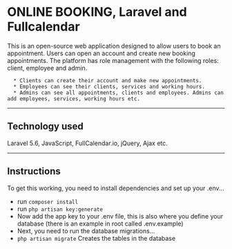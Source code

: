 # ONLINE BOOKING, Laravel and Fullcalendar

This is an open-source web application designed to allow users to book an appointment. Users can open an account and create new booking appointments. The platform has role management with the following roles: client, employee and admin.

      * Clients can create their account and make new appointments. 
      * Employees can see their clients, services and working hours. 
      * Admins can see all appointments, clients and employees. Admins can add employees, services, working hours etc.
      
---      

## Technology used

Laravel 5.6, JavaScript, FullCalendar.io, jQuery, Ajax etc.

---
## Instructions

To get this working, you need to install dependencies and set up your .env...
  
  * run `composer install`
  * run `php artisan key:generate`
  * Now add the app key to your .env file, this is also where you define your database (there is an example in root called .env.example)
  * Next, you need to run the database migrations...
  * `php artisan migrate`  Creates the tables in the database
